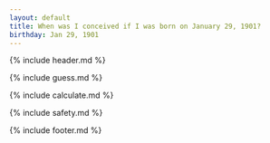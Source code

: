 ```yaml
---
layout: default
title: When was I conceived if I was born on January 29, 1901?
birthday: Jan 29, 1901
---
```


{% include header.md %}

{% include guess.md %}

{% include calculate.md %}

{% include safety.md %}

{% include footer.md %}



